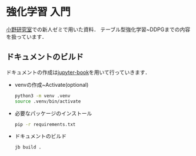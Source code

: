 # 強化学習 入門

[小野研究室](http://www.ic.dis.titech.ac.jp/main/doku.php)での新人ゼミで用いた資料．
テーブル型強化学習~DDPGまでの内容を扱っています．

## ドキュメントのビルド

ドキュメントの作成は[jupyter-book](https://jupyterbook.org/en/stable/intro.html)を用いて行っていきます．

- venvの作成~Activate(optional)
  
  ```bash
  python3 -m venv .venv
  source .venv/bin/activate
  ```

- 必要なパッケージのインストール

  ```bash
  pip -r requirements.txt
  ```

- ドキュメントのビルド

  ```bash
  jb build .
  ```
